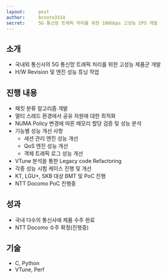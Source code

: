 ```yaml
---
layout:     post
author:     bcnote3314
secret: 	5G 통신망 트래픽 처리를 위한 100Gbps 고성능 IPS 개발 
---
```


## 소개

* 국내외 통신사의 5G 통신망 트래픽 처리를 위한 고성능 제품군 개발 
* H/W Revision 및 엔진 성능 튜닝 작업

## 진행 내용

* 패킷 분류 알고리즘 개발
* 멀티 스레드 환경에서 공유 자원에 대한 최적화
* NUMA Policy 변경에 따른 메모리 할당 검증 및 성능 분석
* 기능별 성능 개선 사항
  * 세션 관리 엔진 성능 개선
  * QoS 엔진 성능 개선
  * 객체 트래픽 로그 성능 개선
* VTune 분석을 통한 Legacy code Refactoring
* 각종 성능 시험 케이스 진행 및 개선
* KT, LGU+, SKB 대상 BMT 및 PoC 진행
* NTT Docomo PoC 진행중

## 성과

* 국내 다수의 통신사에 제품 수주 완료
* NTT Docomo 수주 확정(진행중)

## 기술

* C, Python
* VTune, Perf